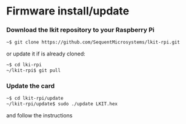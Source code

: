 # Firmware install/update


### Download the lkit repository to your Raspberry Pi

```bash
~$ git clone https://github.com/SequentMicrosystems/lkit-rpi.git
```
or update it if is already cloned:

```bash
~$ cd lki-rpi
~/lkit-rpi$ git pull
```

### Update the card 
```bash
~$ cd lkit-rpi/update
~/lkit-rpi/update$ sudo ./update LKIT.hex
```
and follow the instructions

